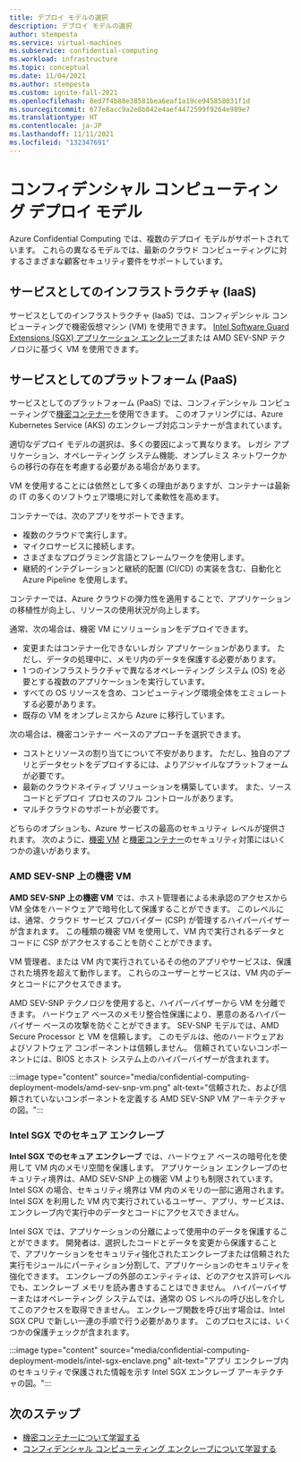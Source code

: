 ```yaml
---
title: デプロイ モデルの選択
description: デプロイ モデルの選択
author: stempesta
ms.service: virtual-machines
ms.subservice: confidential-computing
ms.workload: infrastructure
ms.topic: conceptual
ms.date: 11/04/2021
ms.author: stempesta
ms.custom: ignite-fall-2021
ms.openlocfilehash: 8ed7f4b88e38581bea6eaf1a19ce945858031f1d
ms.sourcegitcommit: 677e8acc9a2e8b842e4aef4472599f9264e989e7
ms.translationtype: HT
ms.contentlocale: ja-JP
ms.lasthandoff: 11/11/2021
ms.locfileid: "132347691"
---
```

# <a name="confidential-computing-deployment-models"></a>コンフィデンシャル コンピューティング デプロイ モデル

Azure Confidential Computing では、複数のデプロイ モデルがサポートされています。 これらの異なるモデルでは、最新のクラウド コンピューティングに対するさまざまな顧客セキュリティ要件をサポートしています。

## <a name="infrastructure-as-a-service-iaas"></a>サービスとしてのインフラストラクチャ (IaaS)

サービスとしてのインフラストラクチャ (IaaS) では、コンフィデンシャル コンピューティングで機密仮想マシン (VM) を使用できます。 [Intel Software Guard Extensions (SGX) アプリケーション エンクレーブ](confidential-computing-enclaves.md)または AMD SEV-SNP テクノロジに基づく VM を使用できます。

## <a name="platform-as-a-service-paas"></a>サービスとしてのプラットフォーム (PaaS)

サービスとしてのプラットフォーム (PaaS) では、コンフィデンシャル コンピューティングで[機密コンテナー](confidential-containers.md)を使用できます。 このオファリングには、Azure Kubernetes Service (AKS) のエンクレーブ対応コンテナーが含まれています。

適切なデプロイ モデルの選択は、多くの要因によって異なります。 レガシ アプリケーション、オペレーティング システム機能、オンプレミス ネットワークからの移行の存在を考慮する必要がある場合があります。

VM を使用することには依然として多くの理由がありますが、コンテナーは最新の IT の多くのソフトウェア環境に対して柔軟性を高めます。 

コンテナーでは、次のアプリをサポートできます。

- 複数のクラウドで実行します。
- マイクロサービスに接続します。
- さまざまなプログラミング言語とフレームワークを使用します。
- 継続的インテグレーションと継続的配置 (CI/CD) の実装を含む、自動化と Azure Pipeline を使用します。

コンテナーでは、Azure クラウドの弾力性を適用することで、アプリケーションの移植性が向上し、リソースの使用状況が向上します。

通常、次の場合は、機密 VM にソリューションをデプロイできます。

- 変更またはコンテナー化できないレガシ アプリケーションがあります。 ただし、データの処理中に、メモリ内のデータを保護する必要があります。
- 1 つのインフラストラクチャで異なるオペレーティング システム (OS) を必要とする複数のアプリケーションを実行しています。
- すべての OS リソースを含め、コンピューティング環境全体をエミュレートする必要があります。
- 既存の VM をオンプレミスから Azure に移行しています。

次の場合は、機密コンテナー ベースのアプローチを選択できます。

- コストとリソースの割り当てについて不安があります。 ただし、独自のアプリとデータセットをデプロイするには、よりアジャイルなプラットフォームが必要です。
- 最新のクラウドネイティブ ソリューションを構築しています。 また、ソース コードとデプロイ プロセスのフル コントロールがあります。
- マルチクラウドのサポートが必要です。

どちらのオプションも、Azure サービスの最高のセキュリティ レベルが提供されます。 次のように、[機密 VM](#confidential-vms-on-amd-sev-snp) と[機密コンテナー](#secure-enclaves-on-intel-sgx)のセキュリティ対策にはいくつかの違いがあります。

### <a name="confidential-vms-on-amd-sev-snp"></a>AMD SEV-SNP 上の機密 VM

**AMD SEV-SNP 上の機密 VM** では、ホスト管理者による未承認のアクセスから VM 全体をハードウェアで暗号化して保護することができます。 このレベルには、通常、クラウド サービス プロバイダー (CSP) が管理するハイパーバイザーが含まれます。 この種類の機密 VM を使用して、VM 内で実行されるデータとコードに CSP がアクセスすることを防ぐことができます。

VM 管理者、または VM 内で実行されているその他のアプリやサービスは、保護された境界を超えて動作します。 これらのユーザーとサービスは、VM 内のデータとコードにアクセスできます。

AMD SEV-SNP テクノロジを使用すると、ハイパーバイザーから VM を分離できます。 ハードウェア ベースのメモリ整合性保護により、悪意のあるハイパーバイザー ベースの攻撃を防ぐことができます。 SEV-SNP モデルでは、AMD Secure Processor と VM を信頼します。 このモデルは、他のハードウェアおよびソフトウェア コンポーネントは信頼しません。 信頼されていないコンポーネントには、BIOS とホスト システム上のハイパーバイザーが含まれます。

:::image type="content" source="media/confidential-computing-deployment-models/amd-sev-snp-vm.png" alt-text="信頼された、および信頼されていないコンポーネントを定義する AMD SEV-SNP VM アーキテクチャの図。":::

### <a name="secure-enclaves-on-intel-sgx"></a>Intel SGX でのセキュア エンクレーブ

**Intel SGX でのセキュア エンクレーブ** では、ハードウェア ベースの暗号化を使用して VM 内のメモリ空間を保護します。 アプリケーション エンクレーブのセキュリティ境界は、AMD SEV-SNP 上の機密 VM よりも制限されています。 Intel SGX の場合、セキュリティ境界は VM 内のメモリの一部に適用されます。 Intel SGX を利用した VM 内で実行されているユーザー、アプリ、サービスは、エンクレーブ内で実行中のデータとコードにアクセスできません。

Intel SGX では、アプリケーションの分離によって使用中のデータを保護することができます。 開発者は、選択したコードとデータを変更から保護することで、アプリケーションをセキュリティ強化されたエンクレーブまたは信頼された実行モジュールにパーティション分割して、アプリケーションのセキュリティを強化できます。 エンクレーブの外部のエンティティは、どのアクセス許可レベルでも、エンクレーブ メモリを読み書きすることはできません。 ハイパーバイザーまたはオペレーティング システムでは、通常の OS レベルの呼び出しを介してこのアクセスを取得できません。 エンクレーブ関数を呼び出す場合は、Intel SGX CPU で新しい一連の手順で行う必要があります。 このプロセスには、いくつかの保護チェックが含まれます。

:::image type="content" source="media/confidential-computing-deployment-models/intel-sgx-enclave.png" alt-text="アプリ エンクレーブ内のセキュリティで保護された情報を示す Intel SGX エンクレーブ アーキテクチャの図。":::

## <a name="next-steps"></a>次のステップ

- [機密コンテナーについて学習する](confidential-containers.md)
- [コンフィデンシャル コンピューティング エンクレーブについて学習する](confidential-computing-enclaves.md)

